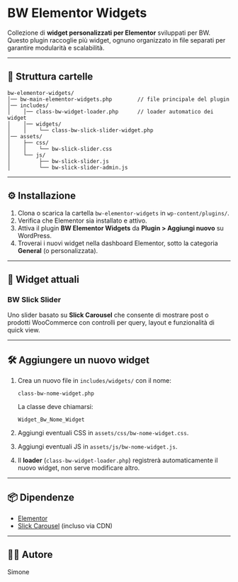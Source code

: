# BW Elementor Widgets

Collezione di **widget personalizzati per Elementor** sviluppati per BW.  
Questo plugin raccoglie più widget, ognuno organizzato in file separati per garantire modularità e scalabilità.

---

## 📂 Struttura cartelle

```
bw-elementor-widgets/
│── bw-main-elementor-widgets.php        // file principale del plugin
│── includes/
│    │── class-bw-widget-loader.php      // loader automatico dei widget
│    │── widgets/
│    │    └── class-bw-slick-slider-widget.php
│── assets/
│    ├── css/
│    │    └── bw-slick-slider.css
│    └── js/
│         ├── bw-slick-slider.js
│         └── bw-slick-slider-admin.js
```

---

## ⚙️ Installazione

1. Clona o scarica la cartella `bw-elementor-widgets` in `wp-content/plugins/`.
2. Verifica che Elementor sia installato e attivo.
3. Attiva il plugin **BW Elementor Widgets** da **Plugin > Aggiungi nuovo** su WordPress.
4. Troverai i nuovi widget nella dashboard Elementor, sotto la categoria **General** (o personalizzata).

---

## 🚀 Widget attuali

### BW Slick Slider
Uno slider basato su **Slick Carousel** che consente di mostrare post o prodotti WooCommerce con controlli per query, layout e funzionalità di quick view.

---

## 🛠 Aggiungere un nuovo widget

1. Crea un nuovo file in `includes/widgets/` con il nome:  
   ```
   class-bw-nome-widget.php
   ```
   La classe deve chiamarsi:
   ```
   Widget_Bw_Nome_Widget
   ```

2. Aggiungi eventuali CSS in `assets/css/bw-nome-widget.css`.  
3. Aggiungi eventuali JS in `assets/js/bw-nome-widget.js`.  
4. Il **loader** (`class-bw-widget-loader.php`) registrerà automaticamente il nuovo widget, non serve modificare altro.  

---

## 📦 Dipendenze

- [Elementor](https://elementor.com/)  
- [Slick Carousel](https://kenwheeler.github.io/slick/) (incluso via CDN)

---

## 👨‍💻 Autore
Simone
